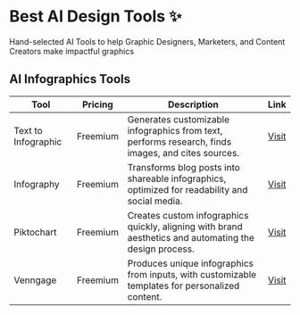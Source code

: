 # Best AI Design Tools ✨
Hand-selected AI Tools to help Graphic Designers, Marketers, and Content Creators make impactful graphics 


## AI Infographics Tools

| Tool                         | Pricing   | Description                                                                                                  | Link                                                       |
|------------------------------|-----------|--------------------------------------------------------------------------------------------------------------|------------------------------------------------------------|
| Text to Infographic          | Freemium  | Generates customizable infographics from text, performs research, finds images, and cites sources.           | [Visit](https://text2infographic.com/)                     |
| Infography                   | Freemium  | Transforms blog posts into shareable infographics, optimized for readability and social media.               | [Visit](https://infography.in/)                            |
| Piktochart                   | Freemium  | Creates custom infographics quickly, aligning with brand aesthetics and automating the design process.       | [Visit](https://piktochart.com/generative-ai/)             |
| Venngage                     | Freemium  | Produces unique infographics from inputs, with customizable templates for personalized content.              | [Visit](https://venngage.com/ai-tools/infographic-generator) |
